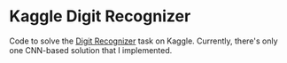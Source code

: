# Kaggle Digit Recognizer

Code to solve the [Digit Recognizer](https://www.kaggle.com/c/digit-recognizer)
task on Kaggle. Currently, there's only one CNN-based solution that I
implemented.
